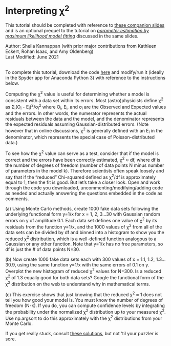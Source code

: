 # Interpreting &chi;<sup>2</sup>

This tutorial should be completed with reference to [these companion slides](https://github.com/capprogram/2021bootcamp/blob/master/MaximumLikelihoodBasics.pdf) and is an optional prequel to the tutorial on [ _parameter estimation by maximum likelihood model fitting_](https://github.com/capprogram/2021bootcamp/blob/master/fitting-basic/README.md) discussed in the same slides.<br>

Author: Sheila Kannappan (with prior major contributions from Kathleen Eckert, Rohan Isaac, and Amy Oldenberg)<br>
Last Modified: June 2021<br>
<br>

To complete this tutorial, download the code [here](https://github.com/capprogram/2021bootcamp//blob/master/interpchi2/interpretingchi2.py) and modify/run it (ideally in the Spyder app for Anaconda Python 3) with reference to the instructions below.

Computing the &chi;<sup>2</sup> value is useful for determining whether a model is consistent with a data set within its errors. Most (astro)physicists define &chi;<sup>2</sup> as &Sigma;<sub>i</sub>(O<sub>i</sub> - E<sub>i</sub>)<sup>2</sup>/&sigma;<sub>i</sub><sup>2</sup> where O<sub>i</sub>, E<sub>i</sub>, and &sigma;<sub>i</sub> are the Observed and Expected values and the errors. In other words, the numerator represents the actual residuals between the data and the model, and the denominator represents the expected residuals assuming Gaussian-distributed errors. (Note however that in online discussions, &chi;<sup>2</sup> is generally defined with an E<sub>i</sub> in the denominator, which represents the special case of Poisson-distributed data.) 

To see how the &chi;<sup>2</sup> value can serve as a test, consider that if the model is correct and the errors have been correctly estimated, &chi;<sup>2</sup> ≈ df, where df is the number of degrees of freedom (number of data points N minus number of parameters in the model k). Therefore scientists often speak loosely and say that if the “reduced” Chi-squared defined as &chi;<sup>2</sup>/df is approximately equal to 1, then the fit is good. But let’s take a closer look. Open and work through the code you downloaded, uncommenting/modifying/adding code as needed and actually answering the questions embedded in the code as comments.

(a) Using Monte Carlo methods, create 1000 fake data sets following the underlying functional form y=1/x for x = 1, 2, 3…30 with Gaussian random errors on y of amplitude 0.1. Each data set defines one value of &chi;<sup>2</sup> by its residuals from the function y=1/x, and the 1000 values of &chi;<sup>2</sup> from all of the data sets can be divided by df and binned into a histogram to show you the reduced &chi;<sup>2</sup> distribution, which is a well-defined function analogous to a Gaussian or any other function. Note that y=1/x has no free parameters, so df is just the # of data points N=30.

(b) Now create 1000 fake data sets each with 300 values of x = 1.1, 1.2, 1.3… 30.9, using the same function y=1/x with the same errors of 0.1 on y. Overplot the new histogram of reduced &chi;<sup>2</sup> values for N=300. Is a reduced &chi;<sup>2</sup> of 1.3 equally good for both data sets? Google the functional form of the &chi;<sup>2</sup> distribution on the web to understand why in mathematical terms.

(c) This exercise shows that just knowing that the reduced &chi;<sup>2</sup> ≈ 1 does not tell you how good your model is. You must know the number of degrees of freedom (N-k). If you do, you can compute confidence levels by integrating the probability under the normalized &chi;<sup>2</sup> distribution up to your measured &chi;<sup>2</sup>. Use np.argsort to do this approximately with the &chi;<sup>2</sup> distributions from your Monte Carlo.

If you get really stuck, consult [these solutions](https://github.com/capprogram/2021bootcamp//blob/master/interpchi2/interpretingchi2.py.solns), but not 'til your puzzler is sore.
